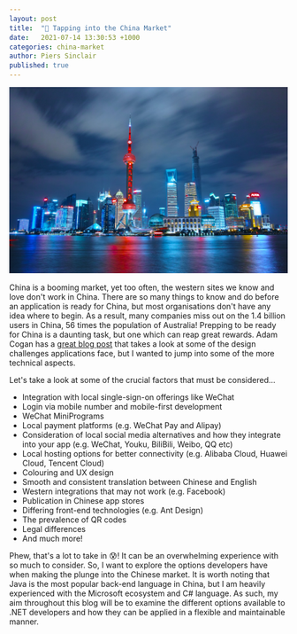 ```yaml
---
layout: post
title:  "🧧 Tapping into the China Market"
date:   2021-07-14 13:30:53 +1000
categories: china-market
author: Piers Sinclair
published: true
---
```

![Shanghai](/assets/images/shanghai.jpg)

China is a booming market, yet too often, the western sites we know and love don't work in China. There are so many things to know and do before an application is ready for China, but most organisations don't have any idea where to begin. As a result, many companies miss out on the 1.4 billion users in China, 56 times the population of Australia! Prepping to be ready for China is a daunting task, but one which can reap great rewards. Adam Cogan has a [great blog post](https://adamcogan.com/2018/03/09/learn-the-4-steps-to-get-users-in-china/) that takes a look at some of the design challenges applications face, but I wanted to jump into some of the more technical aspects. 

Let's take a look at some of the crucial factors that must be considered…

* Integration with local single-sign-on offerings like WeChat
* Login via mobile number and mobile-first development
* WeChat MiniPrograms
* Local payment platforms (e.g. WeChat Pay and Alipay)
* Consideration of local social media alternatives and how they integrate into your app (e.g. WeChat, Youku, BiliBili, Weibo, QQ etc)
* Local hosting options for better connectivity (e.g. Alibaba Cloud, Huawei Cloud, Tencent Cloud)
* Colouring and UX design
* Smooth and consistent translation between Chinese and English
* Western integrations that may not work (e.g. Facebook)
* Publication in Chinese app stores
* Differing front-end technologies (e.g. Ant Design)
* The prevalence of QR codes
* Legal differences
* And much more!

Phew, that's a lot to take in 😰! It can be an overwhelming experience with so much to consider. So, I want to explore the options developers have when making the plunge into the Chinese market. It is worth noting that Java is the most popular back-end language in China, but I am heavily experienced with the Microsoft ecosystem and C# language. As such, my aim throughout this blog will be to examine the different options available to .NET developers and how they can be applied in a flexible and maintainable manner.
